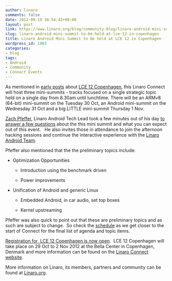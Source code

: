 ```yaml
---
author: linaro
comments: false
date: 2012-09-19 16:54:42+00:00
layout: post
link: https://www.linaro.org/blog/community-blog/linaro-android-mini-summit-to-be-held-at-lce-12-in-copenhagen/
slug: linaro-android-mini-summit-to-be-held-at-lce-12-in-copenhagen
title: Linaro Android Mini Summit to be held at LCE 12 in Copenhagen
wordpress_id: 1903
categories:
- blog
tags:
- Android
- Community
- Connect Events
---
```


As mentioned in [early posts](http://www.linaro.org/linaro-blog/2012/09/12/linaro-android-armv864bit-and-big-little-mini-summits-to-be-held-at-lce-12-copenhagen/) about [LCE 12 Copenhagen](http://connect.linaro.org/events/event/lce12-copenhagen/), this Linaro Connect will host three mini-summits - tracks focused on a single strategic topic held on a single day from 8.30am until lunchtime. There will be an ARMv8 (64-bit) mini-summit on the Tuesday 30 Oct, an Android mini-summit on the Wednesday 31 Oct and a big.LITTLE mini-summit Thursday 1 Nov.


[Zach Pfeffer](http://www.linaro.org/linux-on-arm/meet-the-team/zach-pfeffer/), Linaro Android Tech Lead took a few minutes out of his day [to answer a few questions](http://http://youtu.be/mN3XqjlA-4k) about the this mini summit and what you can expect out of this event.   He also invites those in attendance to join the afternoon hacking sessions and continue the interactive experience with the [Linaro Android Team](https://wiki.linaro.org/Platform/Android).

Pfeffer also mentioned that the the preliminary topics include:




  * Optimization Opportunities


    * Introduction using the benchmark driven


    * Power improvements





  * Unification of Android and generic Linux


    * Embedded Android, in car audio, set top boxes


    * Kernel upstreaming





Pfeffer was also quick to point out that these are preliminary topics and as such are subject to change.  So check the [schedule](http://connect.linaro.org/events/event/lce12-copenhagen/#schedule) as we get closer to the start of Connect for the final list of agenda and topic items.

[Registration for  LCE 12 Copenhagen is now open](http://connect.linaro.org/wp-login.php?redirect_to=/register-connect/).  LCE 12 Copenhagen will take place on 29 Oct to 2 Nov 2012 at the Bella Center in Copenhagen, Denmark and more information can be found on the [Linaro Connect website](http://connect.linaro.org/events/event/lce12-copenhagen/).

More information on Linaro, its members, partners and community can be found at [Linaro.org](http://www.linaro.org/).
